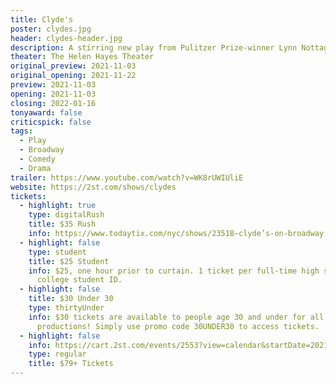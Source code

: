 ```yaml
---
title: Clyde's
poster: clydes.jpg
header: clydes-header.jpg
description: A stirring new play from Pulitzer Prize-winner Lynn Nottage.
theater: The Helen Hayes Theater
original_preview: 2021-11-03
original_opening: 2021-11-22
preview: 2021-11-03
opening: 2021-11-03
closing: 2022-01-16
tonyaward: false
criticspick: false
tags: 
  - Play
  - Broadway
  - Comedy
  - Drama
trailer: https://www.youtube.com/watch?v=WK8rUWIUliE
website: https://2st.com/shows/clydes
tickets:
  - highlight: true
    type: digitalRush
    title: $35 Rush
    info: https://www.todaytix.com/nyc/shows/23518-clyde’s-on-broadway
  - highlight: false
    type: student
    title: $25 Student
    info: $25, one hour prior to curtain. 1 ticket per full-time high school or
      college student ID.
  - highlight: false
    title: $30 Under 30
    type: thirtyUnder
    info: $30 tickets are available to people age 30 and under for all Second Stage
      productions! Simply use promo code 30UNDER30 to access tickets.
  - highlight: false
    info: https://cart.2st.com/events/2553?view=calendar&startDate=2021-11
    type: regular
    title: $79+ Tickets
---
```

